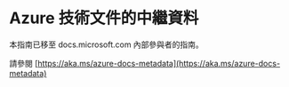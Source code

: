 

# <a name="metadata-for-azure-technical-articles"></a>Azure 技術文件的中繼資料

本指南已移至 docs.microsoft.com 內部參與者的指南。

請參閱 [https://aka.ms/azure-docs-metadata](https://aka.ms/azure-docs-metadata)
